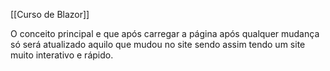 [[Curso de Blazor]]

O conceito principal e que após carregar a página após qualquer mudança só será atualizado aquilo que mudou no site sendo assim tendo um site muito interativo e rápido.